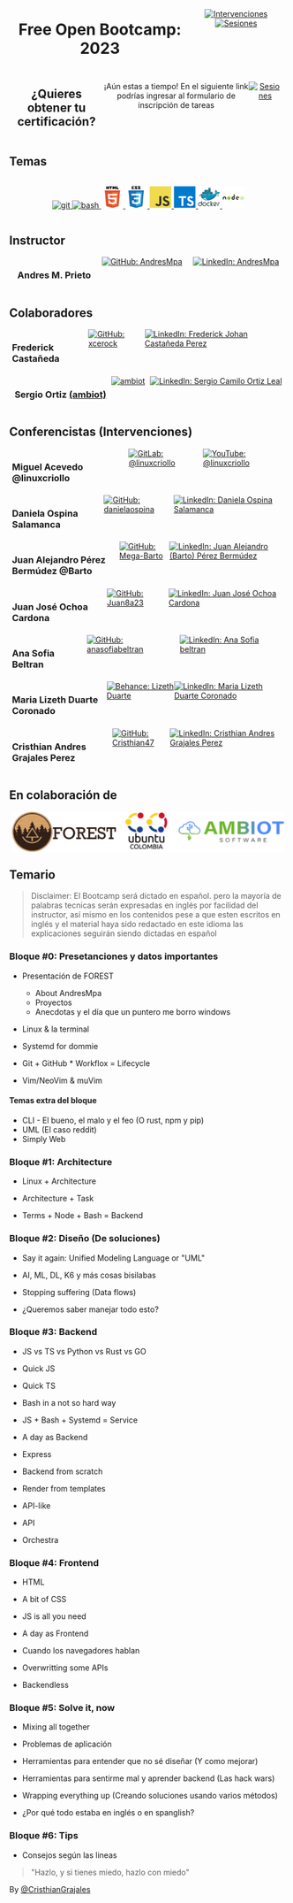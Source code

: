 <div style="display: flex; justify-content: space-around; margin: 5px">
    <h1 align="center">Free Open Bootcamp: 2023</h1>
    <div style="display: flex; justify-content: space-around; margin: 5px">
        <p align="center">
            <a href="https://www.youtube.com/watch?v=VN1FXw_my8A&list=PL6yzG4hP9laP4GK3o30JrmggKSA0rACbW" target="_blank" rel="noreferrer">
                <img
                    src="https://img.shields.io/badge/-Intervenciones-red?style=for-the-badge&logo=youtube"
                    alt="Intervenciones"
                />
            </a>
            <a href="https://www.youtube.com/watch?v=TIDaw1VPI1c&list=PL6yzG4hP9laOihWcfNMSLK0CNVnrqC_4R" target="_blank" rel="noreferrer">
                <img
                    src="https://img.shields.io/badge/-Sesiones-red?style=for-the-badge&logo=youtube"
                    alt="Sesiones"
                />
            </a>
        </p>
    </div>
</div>


<div style="display: flex; justify-content: space-around; margin: 5px">
    <h2 align="center">¿Quieres obtener tu certificación?</h2>
    <div style="display: flex; justify-content: space-around; margin: 5px">
        <p align="center">
            ¡Aún estas a tiempo! En el siguiente link podrías ingresar al formulario de inscripción de tareas
        </p>
        <p align="center">
            <a href="https://docs.google.com/forms/d/e/1FAIpQLScf6qybukWrAH3yiemSW6ldJlV-Ae7tghB0WU_C3JC1g-3PkA/viewform?usp=sf_link" target="_blank" rel="noreferrer">
                <img
                    src="https://img.shields.io/badge/-Formulario%20de%20inscripcion%20de%20tareas-purple?style=for-the-badge&logo=pinboard"
                    alt="Sesiones"
                />
            </a>
        </p>
    </div>
</div>


## Temas

<div style="display: flex; justify-content: space-around; margin: 5px">
    <p align="center">
        <a href="https://git-scm.com/" target="_blank" rel="noreferrer">
            <img
                src="https://www.vectorlogo.zone/logos/git-scm/git-scm-icon.svg"
                alt="git"
                width="40"
                height="40"
            />
        </a>
        <a href="https://www.gnu.org/software/bash/" target="_blank" rel="noreferrer">
            <img
                src="https://www.vectorlogo.zone/logos/gnu_bash/gnu_bash-icon.svg"
                alt="bash"
                width="40"
                height="40"
            />
        </a>
        <a href="https://www.w3.org/html/" target="_blank" rel="noreferrer">
            <img
                src="https://raw.githubusercontent.com/devicons/devicon/master/icons/html5/html5-original-wordmark.svg"
                alt="html5"
                width="40"
                height="40"
            />
        </a>
        <a href="https://www.w3schools.com/css/" target="_blank" rel="noreferrer">
            <img
                src="https://raw.githubusercontent.com/devicons/devicon/master/icons/css3/css3-original-wordmark.svg"
                alt="css3"
                width="40"
                height="40"
            />
        </a>
        <a href="https://developer.mozilla.org/en-US/docs/Web/JavaScript" target="_blank" rel="noreferrer">
            <img
                src="https://raw.githubusercontent.com/devicons/devicon/master/icons/javascript/javascript-original.svg"
                alt="webpack"
                width="40"
                height="40"
            />
        </a>
        <a href="https://www.typescriptlang.org/" target="_blank" rel="noreferrer">
            <img
                src="https://raw.githubusercontent.com/devicons/devicon/master/icons/typescript/typescript-original.svg"
                alt="typescript"
                width="40"
                height="40"
                />
        </a>
        <a href="https://www.docker.com/" target="_blank" rel="noreferrer">
            <img
                src="https://raw.githubusercontent.com/devicons/devicon/master/icons/docker/docker-original-wordmark.svg"
                alt="docker"
                width="40"
                height="40"
            />
        </a>
        <a href="https://nodejs.org" target="_blank" rel="noreferrer">
            <img
                src="https://raw.githubusercontent.com/devicons/devicon/master/icons/nodejs/nodejs-original-wordmark.svg"
                alt="nodejs"
                width="40"
                height="40"
            />
        </a>
    </p>
</div>

## Instructor

<div style="display: flex; justify-content: space-around; margin: 5px">
    <h3>Andres M. Prieto</h3>
    <a href="https://github.com/AndresMpa" target="_blank" rel="noreferrer">
        <img
            src="https://img.shields.io/badge/-GitHub-black?style=for-the-badge&logo=GitHub"
            alt="GitHub: AndresMpa"
        />
    </a>
    <a href="https://github.com/AndresMpa" target="_blank" rel="noreferrer">
        <img
            src="https://img.shields.io/badge/-LinkedIn-blue?style=for-the-badge&logo=LinkedIn"
            alt="LinkedIn: AndresMpa"
        />
    </a>
</div>

## Colaboradores

<div style="display: flex; justify-content: space-around; margin: 5px">
    <h3>Frederick Castañeda</h3>
    <a href="https://github.com/xcerock" target="_blank" rel="noreferrer">
        <img
            src="https://img.shields.io/badge/-GitHub-black?style=for-the-badge&logo=GitHub"
            alt="GitHub: xcerock"
        />
    </a>
    <a href="https://www.linkedin.com/in/frederick-casta%C3%B1eda-perez/" target="_blank" rel="noreferrer">
        <img
            src="https://img.shields.io/badge/-LinkedIn-blue?style=for-the-badge&logo=LinkedIn"
            alt="LinkedIn: Frederick Johan Castañeda Perez"
        />
    </a>
</div>

<div style="display: flex; justify-content: space-around; margin: 5px">
    <h3>Sergio Ortiz <a href="https://www.ambiot.com.co/" target="_blank" rel="noreferrer">(ambiot)</a></h3>
    <a href="http://www.ambiot.com.co" target="_blank" rel="noreferrer">
        <img
            src="https://img.shields.io/badge/-Ambiot-lightblue?style=for-the-badge&logo=abstract"
            alt="ambiot"
        />
    </a>
    <a href="https://www.linkedin.com/in/sergio-camilo-ortiz-leal-b6888a127/" target="_blank" rel="noreferrer">
        <img
            src="https://img.shields.io/badge/-LinkedIn-blue?style=for-the-badge&logo=LinkedIn"
            alt="LinkedIn: Sergio Camilo Ortiz Leal"
        />
    </a>
</div>

## Conferencistas (Intervenciones)

<div style="display: flex; justify-content: space-around; margin: 5px">
    <h3>Miguel Acevedo @linuxcriollo</h3>
    <a href="https://gitlab.com/linux-criollo" target="_blank" rel="noreferrer">
        <img
            src="https://img.shields.io/badge/-GitLab-grey?style=for-the-badge&logo=gitlab"
            alt="GitLab: @linuxcriollo"
        />
    </a>
    <a href="https://www.youtube.com/@linuxcriollo" target="_blank" rel="noreferrer">
        <img
            src="https://img.shields.io/badge/-YouTube-red?style=for-the-badge&logo=youtube"
            alt="YouTube: @linuxcriollo"
        />
    </a>
</div>

<div style="display: flex; justify-content: space-around; margin: 5px">
    <h3>Daniela Ospina Salamanca</h3>
    <a href="https://github.com/danielaospina" target="_blank" rel="noreferrer">
        <img
            src="https://img.shields.io/badge/-GitHub-black?style=for-the-badge&logo=GitHub"
            alt="GitHub: danielaospina"
        />
    </a>
    <a href="https://www.linkedin.com/in/daniela-ospina-salamanca-a53a3918a/" target="_blank" rel="noreferrer">
        <img
            src="https://img.shields.io/badge/-LinkedIn-blue?style=for-the-badge&logo=LinkedIn"
            alt="LinkedIn: Daniela Ospina Salamanca"
        />
    </a>
</div>

<div style="display: flex; justify-content: space-around; margin: 5px">
    <h3>Juan Alejandro Pérez Bermúdez @Barto</h3>
    <a href="https://github.com/Mega-Barto" target="_blank" rel="noreferrer">
        <img
            src="https://img.shields.io/badge/-GitHub-black?style=for-the-badge&logo=GitHub"
            alt="GitHub: Mega-Barto"
        />
    </a>
    <a href="https://www.linkedin.com/in/juan-alejandro-p%C3%A9rez-berm%C3%BAdez-52961a230/" target="_blank" rel="noreferrer">
        <img
            src="https://img.shields.io/badge/-LinkedIn-blue?style=for-the-badge&logo=LinkedIn"
            alt="LinkedIn: Juan Alejandro (Barto) Pérez Bermúdez"
        />
    </a>
</div>

<div style="display: flex; justify-content: space-around; margin: 5px">
    <h3>Juan José Ochoa Cardona</h3>
    <a href="https://github.com/Juan8a23" target="_blank" rel="noreferrer">
        <img
            src="https://img.shields.io/badge/-GitHub-black?style=for-the-badge&logo=GitHub"
            alt="GitHub: Juan8a23"
        />
    </a>
    <a href="https://www.linkedin.com/in/juan8acardona/" target="_blank" rel="noreferrer">
        <img
            src="https://img.shields.io/badge/-LinkedIn-blue?style=for-the-badge&logo=LinkedIn"
            alt="LinkedIn: Juan José Ochoa Cardona"
        />
    </a>
</div>

<div style="display: flex; justify-content: space-around; margin: 5px">
    <h3>Ana Sofia Beltran</h3>
    <a href="https://github.com/anasofiabeltran" target="_blank" rel="noreferrer">
        <img
            src="https://img.shields.io/badge/-GitHub-black?style=for-the-badge&logo=GitHub"
            alt="GitHub: anasofiabeltran"
        />
    </a>
    <a href="https://www.linkedin.com/in/ana-sofia-beltran-63743321a/" target="_blank" rel="noreferrer">
        <img
            src="https://img.shields.io/badge/-LinkedIn-blue?style=for-the-badge&logo=LinkedIn"
            alt="LinkedIn: Ana Sofia beltran"
        />
    </a>
</div>

<div style="display: flex; justify-content: space-around; margin: 5px">
    <h3>Maria Lizeth Duarte Coronado</h3>
    <a href="https://www.behance.net/lizduarte" target="_blank" rel="noreferrer">
        <img
            src="https://img.shields.io/badge/-Behance-blue?style=for-the-badge&logo=Behance"
            alt="Behance: Lizeth Duarte"
        />
    </a>
    <a href="https://www.linkedin.com/in/lizduartee/" target="_blank" rel="noreferrer">
        <img
            src="https://img.shields.io/badge/-LinkedIn-blue?style=for-the-badge&logo=LinkedIn"
            alt="LinkedIn: Maria Lizeth Duarte Coronado"
        />
    </a>
</div>

<div style="display: flex; justify-content: space-around; margin: 5px">
    <h3>Cristhian Andres Grajales Perez</h3>
    <a href="https://github.com/Cristhian47" target="_blank" rel="noreferrer">
        <img
            src="https://img.shields.io/badge/-GitHub-black?style=for-the-badge&logo=GitHub"
            alt="GitHub: Cristhian47"
        />
    </a>
    <a href="https://www.linkedin.com/in/cristhian-andres-grajales-perez-5b5426229/" target="_blank" rel="noreferrer">
        <img
            src="https://img.shields.io/badge/-LinkedIn-blue?style=for-the-badge&logo=LinkedIn"
            alt="LinkedIn: Cristhian Andres Grajales Perez"
        />
    </a>
</div>

## En colaboración de

<div style="display: flex; justify-content: space-around; margin: 5px">
    <img
        src="https://raw.githubusercontent.com/F-O-R-E-S-T/web-bootcamp-2023/main/.assets/bootcamp.png"
        alt="Colaboradores"
    />
</div>

## Temario

> Disclaimer: El Bootcamp será dictado en español. pero la mayoría de palabras tecnicas serán expresadas en inglés por facilidad del instructor, así mismo en los contenidos pese a que esten escritos en inglés y el material haya sido redactado en este idioma las explicaciones seguirán siendo dictadas en español

### Bloque #0: Presetanciones y datos importantes

- Presentación de FOREST

  - About AndresMpa
  - Proyectos
  - Anecdotas y el día que un puntero me borro windows

- Linux & la terminal

- Systemd for dommie

- Git + GitHub \* Workflox = Lifecycle

- Vim/NeoVim & muVim

#### Temas extra del bloque

- CLI - El bueno, el malo y el feo (O rust, npm y pip)
- UML (El caso reddit)
- Simply Web

### Bloque #1: Architecture

- Linux + Architecture

- Architecture + Task

- Terms + Node + Bash = Backend

### Bloque #2: Diseño (De soluciones)

- Say it again: Unified Modeling Language or "UML"

- AI, ML, DL, K6 y más cosas bisilabas

- Stopping suffering (Data flows)

- ¿Queremos saber manejar todo esto?

### Bloque #3: Backend

- JS vs TS vs Python vs Rust vs GO

- Quick JS

- Quick TS

- Bash in a not so hard way

- JS + Bash + Systemd = Service

- A day as Backend

- Express

- Backend from scratch

- Render from templates

- API-like

- API

- Orchestra

### Bloque #4: Frontend

- HTML

- A bit of CSS

- JS is all you need

- A day as Frontend

- Cuando los navegadores hablan

- Overwritting some APIs

- Backendless

### Bloque #5: Solve it, now

- Mixing all together

- Problemas de aplicación

- Herramientas para entender que no sé diseñar (Y como mejorar)

- Herramientas para sentirme mal y aprender backend (Las hack wars)

- Wrapping everything up (Creando soluciones usando varios métodos)

- ¿Por qué todo estaba en inglés o en spanglish?

### Bloque #6: Tips

- Consejos según las lineas

> "Hazlo, y si tienes miedo, hazlo con miedo"

By [@CristhianGrajales](https://www.linkedin.com/in/cristhian-andres-grajales-perez-5b5426229/)
